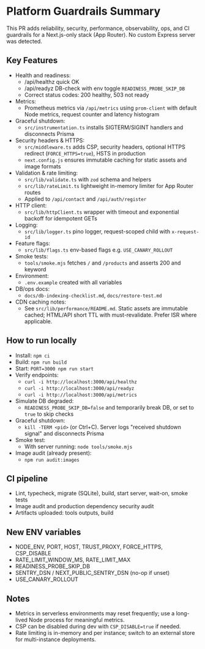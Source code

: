 # Platform Guardrails Summary

This PR adds reliability, security, performance, observability, ops, and CI guardrails for a Next.js-only stack (App Router). No custom Express server was detected.

## Key Features

- Health and readiness:
  - /api/healthz quick OK
  - /api/readyz DB-check with env toggle `READINESS_PROBE_SKIP_DB`
  - Correct status codes: 200 healthy, 503 not ready
- Metrics:
  - Prometheus metrics via `/api/metrics` using `prom-client` with default Node metrics, request counter and latency histogram
- Graceful shutdown:
  - `src/instrumentation.ts` installs SIGTERM/SIGINT handlers and disconnects Prisma
- Security headers & HTTPS:
  - `src/middleware.ts` adds CSP, security headers, optional HTTPS redirect (`FORCE_HTTPS=true`), HSTS in production
  - `next.config.js` ensures immutable caching for static assets and image formats
- Validation & rate limiting:
  - `src/lib/validate.ts` with `zod` schema and helpers
  - `src/lib/rateLimit.ts` lightweight in-memory limiter for App Router routes
  - Applied to `/api/contact` and `/api/auth/register`
- HTTP client:
  - `src/lib/httpClient.ts` wrapper with timeout and exponential backoff for idempotent GETs
- Logging:
  - `src/lib/logger.ts` pino logger, request-scoped child with `x-request-id`
- Feature flags:
  - `src/lib/flags.ts` env-based flags e.g. `USE_CANARY_ROLLOUT`
- Smoke tests:
  - `tools/smoke.mjs` fetches `/` and `/products` and asserts 200 and keyword
- Environment:
  - `.env.example` created with all variables
- DB/ops docs:
  - `docs/db-indexing-checklist.md`, `docs/restore-test.md`
- CDN caching notes:
  - See `src/lib/performance/README.md`. Static assets are immutable cached; HTML/API short TTL with must-revalidate. Prefer ISR where applicable.

## How to run locally

- Install: `npm ci`
- Build: `npm run build`
- Start: `PORT=3000 npm run start`
- Verify endpoints:
  - `curl -i http://localhost:3000/api/healthz`
  - `curl -i http://localhost:3000/api/readyz`
  - `curl -i http://localhost:3000/api/metrics`
- Simulate DB degraded:
  - `READINESS_PROBE_SKIP_DB=false` and temporarily break DB, or set to `true` to skip checks
- Graceful shutdown:
  - `kill -TERM <pid>` (or Ctrl+C). Server logs "received shutdown signal" and disconnects Prisma
- Smoke test:
  - With server running: `node tools/smoke.mjs`
- Image audit (already present):
  - `npm run audit:images`

## CI pipeline

- Lint, typecheck, migrate (SQLite), build, start server, wait-on, smoke tests
- Image audit and production dependency security audit
- Artifacts uploaded: tools outputs, build

## New ENV variables

- NODE_ENV, PORT, HOST, TRUST_PROXY, FORCE_HTTPS, CSP_DISABLE
- RATE_LIMIT_WINDOW_MS, RATE_LIMIT_MAX
- READINESS_PROBE_SKIP_DB
- SENTRY_DSN / NEXT_PUBLIC_SENTRY_DSN (no-op if unset)
- USE_CANARY_ROLLOUT

## Notes

- Metrics in serverless environments may reset frequently; use a long-lived Node process for meaningful metrics.
- CSP can be disabled during dev with `CSP_DISABLE=true` if needed.
- Rate limiting is in-memory and per instance; switch to an external store for multi-instance deployments.
